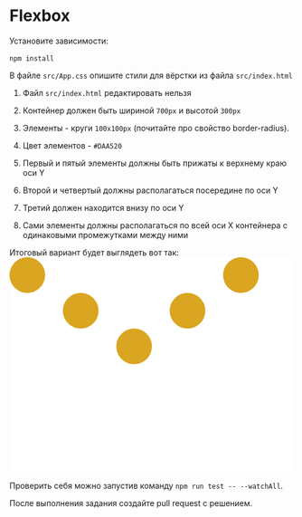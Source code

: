 # Flexbox

Установите зависимости:

```
npm install
```

В файле `src/App.css` опишите стили для вёрстки из файла `src/index.html`

1. Файл `src/index.html` редактировать нельзя
2. Контейнер должен быть шириной `700px` и высотой `300px`

3. Элементы - круги `100х100px` (почитайте про свойство border-radius).
4. Цвет элементов - `#DAA520`
5. Первый и пятый элементы должны быть прижаты к верхнему краю оси Y
6. Второй и четвертый должны располагаться посередине по оси Y
7. Третий должен находится внизу по оси Y
8. Сами элементы должны располагаться по всей оси Х контейнера с одинаковыми промежутками между ними

Итоговый вариант будет выглядеть вот так: ![](./src/__image_snapshots__/app-test-ts-flexbox-рисуется-нужное-изображение-1-snap.png)

Проверить себя можно запустив команду `npm run test -- --watchAll`.

После выполнения задания создайте pull request с решением.
